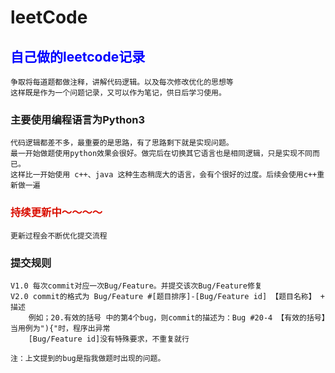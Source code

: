 # leetCode

## <font color=blue>自己做的leetcode记录</font>
    争取将每道题都做注释，讲解代码逻辑。以及每次修改优化的思想等
    这样既是作为一个问题记录，又可以作为笔记，供日后学习使用。

### 主要使用编程语言为Python3
    代码逻辑都差不多，最重要的是思路，有了思路剩下就是实现问题。
    最一开始做题使用python效果会很好。做完后在切换其它语言也是相同逻辑，只是实现不同而已。
    这样比一开始使用 c++、java 这种生态稍庞大的语言，会有个很好的过度。后续会使用c++重新做一遍

### <font color=darkyellow>持续更新中～～～～</font>
    更新过程会不断优化提交流程

### 提交规则
    V1.0 每次commit对应一次Bug/Feature。并提交该次Bug/Feature修复
    V2.0 commit的格式为 Bug/Feature #[题目排序]-[Bug/Feature id] 【题目名称】 + 描述
        例如；20.有效的括号 中的第4个bug，则commit的描述为：Bug #20-4 【有效的括号】当用例为"){"时，程序出异常
        [Bug/Feature id]没有特殊要求，不重复就行

    注：上文提到的bug是指我做题时出现的问题。